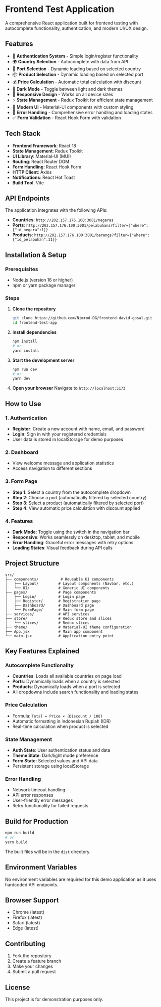 # Frontend Test Application
A comprehensive React application built for frontend testing with autocomplete functionality, authentication, and modern UI/UX design.

## Features

- 🔐 **Authentication System** - Simple login/register functionality
- 🌍 **Country Selection** - Autocomplete with data from API
- 🚢 **Port Selection** - Dynamic loading based on selected country
- 📦 **Product Selection** - Dynamic loading based on selected port
- 💰 **Price Calculation** - Automatic total calculation with discount
- 🌙 **Dark Mode** - Toggle between light and dark themes
- 📱 **Responsive Design** - Works on all device sizes
- ⚡ **State Management** - Redux Toolkit for efficient state management
- 🎨 **Modern UI** - Material-UI components with custom styling
- 🔄 **Error Handling** - Comprehensive error handling and loading states
- ✅ **Form Validation** - React Hook Form with validation

## Tech Stack
- **Frontend Framework**: React 18
- **State Management**: Redux Toolkit
- **UI Library**: Material-UI (MUI)
- **Routing**: React Router DOM
- **Form Handling**: React Hook Form
- **HTTP Client**: Axios
- **Notifications**: React Hot Toast
- **Build Tool**: Vite

## API Endpoints

The application integrates with the following APIs:

- **Countries**: `http://202.157.176.100:3001/negaras`
- **Ports**: `http://202.157.176.100:3001/pelabuhans?filter={"where":{"id_negara":1}}`
- **Products**: `http://202.157.176.100:3001/barangs?filter={"where":{"id_pelabuhan":11}}`

## Installation & Setup
### Prerequisites

- Node.js (version 16 or higher)
- npm or yarn package manager

### Steps

1. **Clone the repository**
   ```bash
   git clone https://github.com/Nimrod-DG/frontend-david-gosal.git
   cd frontend-test-app
   ```

2. **Install dependencies**
   ```bash
   npm install
   # or
   yarn install
   ```

3. **Start the development server**
   ```bash
   npm run dev
   # or
   yarn dev
   ```

4. **Open your browser**
   Navigate to `http://localhost:5173`

## How to Use

### 1. Authentication
- **Register**: Create a new account with name, email, and password
- **Login**: Sign in with your registered credentials
- User data is stored in localStorage for demo purposes

### 2. Dashboard
- View welcome message and application statistics
- Access navigation to different sections

### 3. Form Page
- **Step 1**: Select a country from the autocomplete dropdown
- **Step 2**: Choose a port (automatically filtered by selected country)
- **Step 3**: Select a product (automatically filtered by selected port)
- **Step 4**: View automatic price calculation with discount applied

### 4. Features
- **Dark Mode**: Toggle using the switch in the navigation bar
- **Responsive**: Works seamlessly on desktop, tablet, and mobile
- **Error Handling**: Graceful error messages with retry options
- **Loading States**: Visual feedback during API calls

## Project Structure

```
src/
├── components/          # Reusable UI components
│   ├── Layout/         # Layout components (Navbar, etc.)
│   └── UI/             # Generic UI components
├── pages/              # Page components
│   ├── Login/          # Login page
│   ├── Register/       # Registration page
│   ├── Dashboard/      # Dashboard page
│   └── FormPage/       # Main form page
├── services/           # API services
├── store/              # Redux store and slices
│   └── slices/         # Redux slices
├── theme/              # Material-UI theme configuration
├── App.jsx             # Main app component
└── main.jsx            # Application entry point
```

## Key Features Explained

### Autocomplete Functionality
- **Countries**: Loads all available countries on page load
- **Ports**: Dynamically loads when a country is selected
- **Products**: Dynamically loads when a port is selected
- All dropdowns include search functionality and loading states

### Price Calculation
- Formula: `Total = Price × (Discount / 100)`
- Automatic formatting in Indonesian Rupiah (IDR)
- Real-time calculation when product is selected

### State Management
- **Auth State**: User authentication status and data
- **Theme State**: Dark/light mode preference
- **Form State**: Selected values and API data
- Persistent storage using localStorage

### Error Handling
- Network timeout handling
- API error responses
- User-friendly error messages
- Retry functionality for failed requests

## Build for Production

```bash
npm run build
# or
yarn build
```

The built files will be in the `dist` directory.

## Environment Variables

No environment variables are required for this demo application as it uses hardcoded API endpoints.

## Browser Support

- Chrome (latest)
- Firefox (latest)
- Safari (latest)
- Edge (latest)

## Contributing

1. Fork the repository
2. Create a feature branch
3. Make your changes
4. Submit a pull request

## License

This project is for demonstration purposes only.
